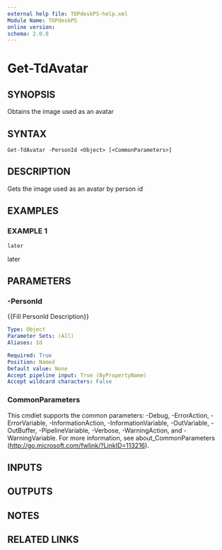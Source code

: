 ```yaml
---
external help file: TOPdeskPS-help.xml
Module Name: TOPdeskPS
online version:
schema: 2.0.0
---
```


# Get-TdAvatar

## SYNOPSIS
Obtains the image used as an avatar

## SYNTAX

```
Get-TdAvatar -PersonId <Object> [<CommonParameters>]
```

## DESCRIPTION
Gets the image used as an avatar by person id

## EXAMPLES

### EXAMPLE 1
```
later
```

later

## PARAMETERS

### -PersonId
{{Fill PersonId Description}}

```yaml
Type: Object
Parameter Sets: (All)
Aliases: Id

Required: True
Position: Named
Default value: None
Accept pipeline input: True (ByPropertyName)
Accept wildcard characters: False
```

### CommonParameters
This cmdlet supports the common parameters: -Debug, -ErrorAction, -ErrorVariable, -InformationAction, -InformationVariable, -OutVariable, -OutBuffer, -PipelineVariable, -Verbose, -WarningAction, and -WarningVariable.
For more information, see about_CommonParameters (http://go.microsoft.com/fwlink/?LinkID=113216).

## INPUTS

## OUTPUTS

## NOTES

## RELATED LINKS
